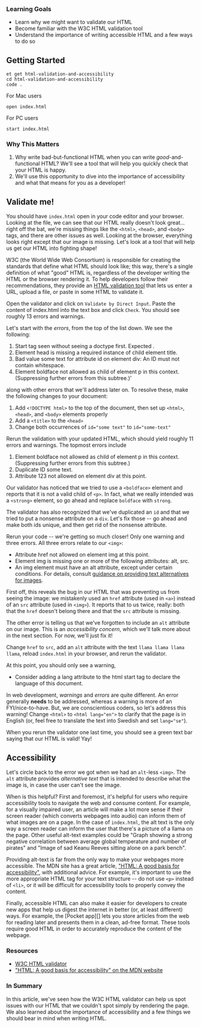 ### Learning Goals

- Learn why we might want to validate our HTML
- Become familiar with the W3C HTML validation tool
- Understand the importance of writing accessible HTML and a few ways to do so

## Getting Started

```no-highlight
et get html-validation-and-accessibility
cd html-validation-and-accessibility
code .
```

For Mac users

```no-highlight
open index.html
```

For PC users

```no-highlight
start index.html
```

### Why This Matters

1. Why write bad-but-functional HTML when you can write _good_-and-functional HTML? We'll see a tool that will help you quickly check that your HTML is happy.
2. We'll use this opportunity to dive into the importance of accessibility and what that means for you as a developer!

## Validate me!

You should have `index.html` open in your code editor and your browser. Looking at the file, we can see that our HTML really doesn't look great... right off the bat, we're missing things like the `<html>`, `<head>`, and `<body>` tags, and there are other issues as well. Looking at the browser, everything looks right except that our image is missing. Let's look at a tool that will help us get our HTML into fighting shape!

W3C (the World Wide Web Consortium) is responsible for creating the standards that define what HTML should look like; this way, there's a single definition of what "good" HTML is, regardless of the developer writing the HTML or the browser rendering it. To help developers follow their recommendations, they provide an [HTML validation tool][validator] that lets us enter a URL, upload a file, or paste in some HTML to validate it.

Open the validator and click on `Validate by Direct Input`. Paste the content of index.html into the text box and click `Check`. You should see roughly 13 errors and warnings.

Let's start with the _errors_, from the top of the list down. We see the following:

1. Start tag seen without seeing a doctype first. Expected <!DOCTYPE html>.
2. Element head is missing a required instance of child element title.
3. Bad value some text for attribute id on element div: An ID must not contain whitespace.
4. Element boldface not allowed as child of element p in this context. (Suppressing further errors from this subtree.)'

along with other errors that we'll address later on. To resolve these, make the following changes to your document:

1. Add `<!DOCTYPE html>` to the top of the document, then set up `<html>`, `<head>`, and `<body>` elements properly
2. Add a `<title>` to the `<head>`
3. Change both occurrences of `id="some text"` to `id="some-text"`

Rerun the validation with your updated HTML, which should yield roughly 11 errors and warnings. The topmost errors include

1. Element boldface not allowed as child of element p in this context. (Suppressing further errors from this subtree.)
2. Duplicate ID some text.
3. Attribute 123 not allowed on element div at this point.

Our validator has noticed that we tried to use a `<boldface>` element and reports that it is not a valid child of `<p>`. In fact, what we really intended was a `<strong>` element, so go ahead and replace `boldface` with `strong`.

The validator has also recognized that we've duplicated an `id` and that we tried to put a nonsense attribute on a `div`. Let's fix those -- go ahead and make both ids unique, and then get rid of the nonsense attribute.

Rerun your code -- we're getting so much closer! Only one warning and three errors. All three errors relate to our `<img>`:

- Attribute href not allowed on element img at this point.
- Element img is missing one or more of the following attributes: alt, src.
- An img element must have an alt attribute, except under certain conditions. For details, consult [guidance on providing text alternatives for images][guidance].

First off, this reveals the bug in our HTML that was preventing us from seeing the image: we mistakenly used an `href` attribute (used in `<a>`) instead of an `src` attribute (used in `<img>`). It reports that to us twice, really: both that the `href` doesn't belong there and that the `src` attribute is missing.

The other error is telling us that we've forgotten to include an `alt` attribute on our image. This is an _accessibility concern_, which we'll talk more about in the next section. For now, we'll just fix it!

Change `href` to `src`, add an `alt` attribute with the text `llama llama llama llama`, reload `index.html` in your browser, and rerun the validator.

At this point, you should only see a warning,

- Consider adding a lang attribute to the html start tag to declare the language of this document.

In web development, _warnings_ and _errors_ are quite different. An error generally **needs** to be addressed, whereas a warning is more of an FYI/nice-to-have. But, we are conscientious coders, so let's address this warning! Change `<html>` to `<html lang="en">` to clarify that the page is in English (or, feel free to translate the text into Swedish and set `lang="se"`).

When you rerun the validator one last time, you should see a green text bar saying that our HTML is valid! Yay!

## Accessibility

Let's circle back to the error we got when we had an `alt`-less `<img>`. The `alt` attribute provides _alternative text_ that is intended to describe what the image is, in case the user can't see the image.

When is this helpful? First and foremost, it's helpful for users who require accessibility tools to navigate the web and consume content. For example, for a visually impaired user, an article will make a lot more sense if their screen reader (which converts webpages into audio) can inform them of what images are on a page. In the case of `index.html`, the alt text is the only way a screen reader can inform the user that there's a picture of a llama on the page. Other useful alt-text examples could be "Graph showing a strong negative correlation between average global temperature and number of pirates" and "Image of sad Keanu Reeves sitting alone on a park bench".

Providing alt-text is far from the only way to make your webpages more accessible. The MDN site has a great article, ["HTML: A good basis for accessibility"][html-accessibility-mdn], with additional advice. For example, it's important to use the more appropriate HTML tag for your text structure -- do not use `<p>` instead of `<li>`, or it will be difficult for accessibility tools to properly convey the content.

Finally, accessible HTML can also make it easier for developers to create new apps that help us digest the internet in better (or, at least different) ways. For example, the [Pocket app][] lets you store articles from the web for reading later and presents them in a clean, ad-free format. These tools require good HTML in order to accurately reproduce the content of the webpage.

### Resources

- [W3C HTML validator][validator]
- ["HTML: A good basis for accessibility" on the MDN website][html-accessibility-mdn]

### In Summary

In this article, we've seen how the W3C HTML validator can help us spot issues with our HTML that we couldn't spot simply by rendering the page. We also learned about the importance of accessibility and a few things we should bear in mind when writing HTML.

[guidance]: https://www.w3.org/wiki/HTML/Usage/TextAlternatives
[validator]: https://validator.w3.org
[html-accessibility-mdn]: https://developer.mozilla.org/en-US/docs/Learn/Accessibility/HTML
[pocket]: https://app.getpocket.com/
